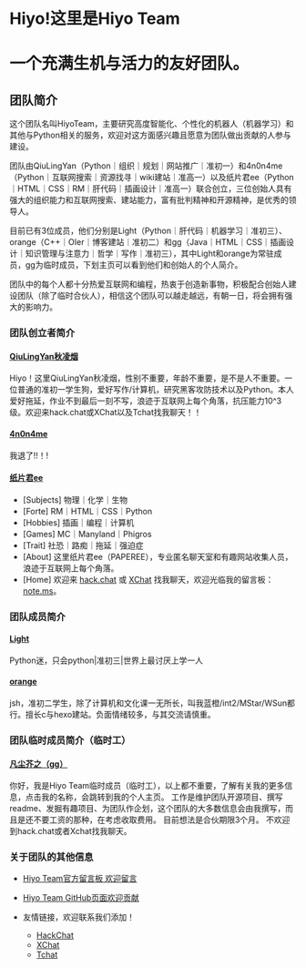 # Hiyo!这里是Hiyo Team
# 一个充满生机与活力的友好团队。


## 团队简介

这个团队名叫HiyoTeam，主要研究高度智能化、个性化的机器人（机器学习）和其他与Python相关的服务，欢迎对这方面感兴趣且愿意为团队做出贡献的人参与建设。

团队由QiuLingYan（Python｜组织｜规划｜网站推广｜准初一）和4n0n4me（Python｜互联网搜索｜资源找寻｜wiki建站｜准高一）以及纸片君ee（Python｜HTML｜CSS｜RM｜肝代码｜插画设计｜准高一）联合创立，三位创始人具有强大的组织能力和互联网搜索、建站能力，富有批判精神和开源精神，是优秀的领导人。

目前已有3位成员，他们分别是Light（Python｜肝代码｜机器学习｜准初三）、orange（C++｜OIer｜博客建站｜准初二）和gg（Java｜HTML｜CSS｜插画设计｜知识管理与注意力｜哲学｜写作｜准初三），其中Light和orange为常驻成员，gg为临时成员，下划主页可以看到他们和创始人的个人简介。

团队中的每个人都十分热爱互联网和编程，热衷于创造新事物，积极配合创始人建设团队（除了临时合伙人），相信这个团队可以越走越远，有朝一日，将会拥有强大的影响力。


### 团队创立者简介

#### [QiuLingYan秋凌烟](https://qiu-lingyan.github.io/1/)

Hiyo！这里QiuLingYan秋凌烟，性别不重要，年龄不重要，是不是人不重要。一位普通的准初一学生狗，爱好写作/计算机，研究黑客攻防技术以及Python。本人爱好拖延，作业不到最后一刻不写，浪迹于互联网上每个角落，抗压能力10^3级。欢迎来hack.chat或XChat以及Tchat找我聊天！！

#### [4n0n4me](https://www.pillows.net.eu.org/)

我退了!!！!

#### [纸片君ee](https://paperee.tk/)

- [Subjects] 物理｜化学｜生物
- [Forte] RM｜HTML｜CSS｜Python
- [Hobbies] 插画｜编程｜计算机
- [Games] MC｜Manyland｜Phigros
- [Trait] 社恐｜路痴｜拖延｜强迫症
- [About] 这里纸片君ee（PAPEREE），专业匿名聊天室和有趣网站收集人员，浪迹于互联网上每个角落。
- [Home] 欢迎来 [hack.chat](https://hack.chat/) 或 [XChat](https://xq.kzw.ink/) 找我聊天，欢迎光临我的留言板：[note.ms](https://note.ms/ee)。


### 团队成员简介

#### [Light](https://gitee.com/BirdingLight)

Python迷，只会python|准初三|世界上最讨厌上学一人

#### [orange](http://imoier.xyz/)

jsh，准初二学生，除了计算机和文化课一无所长，叫我蓝橙/int2/MStar/WSun都行。擅长c与hexo建站。负面情绪较多，与其交流请慎重。


### 团队临时成员简介（临时工）

#### [凡尘芥之（gg）](https://fcjz.github.io/Homepage/)
你好，我是Hiyo Team临时成员（临时工），以上都不重要，了解有关我的更多信息，点击我的名称，会跳转到我的个人主页。 工作是维护团队开源项目、撰写readme、发掘有趣项目、为团队作企划，这个团队的大多数信息会由我撰写，而且是还不要工资的那种，在考虑收取费用。 目前想法是合伙期限3个月。 不欢迎到hack.chat或者Xchat找我聊天。


### 关于团队的其他信息

- [Hiyo Team官方留言板 欢迎留言](https://note.ms/hiyoteam)
- [Hiyo Team GitHub页面欢迎贡献](https://github.com/Hiyo-Team/team)

- 友情链接，欢迎联系我们添加！
   - [HackChat](https://hack.chat/)
   - [XChat](https://xq.kzw.ink/)
   - [Tchat](http://chat.thz.cool/)
